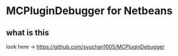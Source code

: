 # MCPluginDebugger for Netbeans
## what is this
look here -> https://github.com/syuchan1005/MCPluginDebugger